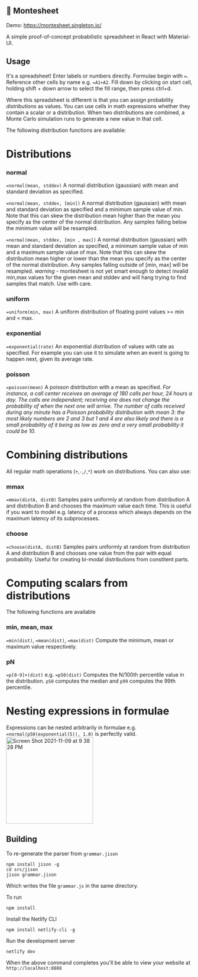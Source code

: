 
## 🧮 Montesheet

Demo: https://montesheet.singleton.io/

A simple proof-of-concept probabilistic spreadsheet in React with Material-UI.

## Usage

It's a spreadsheet! Enter labels or numbers directly. Formulae begin with `=`. Reference other cells by name e.g. `=A1+A2`. Fill down by clicking on start cell, holding shift + down arrow to select the fill range, then press ctrl+d.

Where this spreadsheet is different is that you can assign probability *distributions* as values. You can use cells in math expressions whether they contain a scalar or a distribution. When two distributions are combined, a Monte Carlo simulation runs to generate a new value in that cell.

The following distribution functions are available:

# Distributions

### normal
`=normal(mean, stddev)`
A normal distribution (gaussian) with mean and standard deviation as specified.

`=normal(mean, stddev, [min])`
A normal distribution (gaussian) with mean and standard deviation as specified and a minimum sample value of min. Note that this can skew the distribution mean higher than the mean you specify as the center of the normal distribution. Any samples falling below the minimum value will be resampled.

`=normal(mean, stddev, [min , max])`
A normal distribution (gaussian) with mean and standard deviation as specified, a minimum sample value of min and a maximum sample value of max. Note that this can skew the distribution mean higher or lower than the mean you specify as the center of the normal distribution. Any samples falling outside of [min, max] will be resampled.
*warning* - montesheet is not yet smart enough to detect invalid min,max values for the given mean and stddev and will hang trying to find samples that match. Use with care.

### uniform
`=uniform(min, max)`
A uniform distribution of floating point values >= min and < max.

### exponential
`=exponential(rate)`
An exponential distribution of values with rate as specified.
For example you can use it to simulate when an event is going to happen next, given its average rate.

### poisson
`=poisson(mean)`
A poisson distribution with a mean as specified.
_For instance, a call center receives an average of 180 calls per hour, 24 hours a day. The calls are independent; receiving one does not change the probability of when the next one will arrive. The number of calls received during any minute has a Poisson probability distribution with mean 3: the most likely numbers are 2 and 3 but 1 and 4 are also likely and there is a small probability of it being as low as zero and a very small probability it could be 10._

# Combining distributions
All regular math operations (`+`,`-`,`/`,`*`) work on distributions. You can also use:

### mmax
`=mmax(distA, distB)`
Samples pairs uniformly at random from distribution A and distribution B and chooses the maximum value each time. This is useful if you want to model e.g. latency of a process which always depends on the maximum latency of its subprocesses.

### choose
`=choose(distA, distB)`
Samples pairs uniformly at random from distribution A and distribution B and chooses one value from the pair with equal probability. Useful for creating bi-modal distributions from constitent parts.

# Computing scalars from distributions

The following functions are available

### min, mean, max
`=min(dist)`, `=mean(dist)`, `=max(dist)`
Compute the minimum, mean or maximum value respectively.

### pN
`=p[0-9]+(dist)` e.g. `=p50(dist)`
Computes the N/100th percentile value in the distribution. `p50` computes the median and `p99` computes the 99th percentile.

# Nesting expressions in formulae
Expressions can be nested arbitrarily in formulae e.g. `=normal(p50(exponential(5)), 1.0)` is perfectly valid.
<img width="235" alt="Screen Shot 2021-11-09 at 9 38 28 PM" src="https://user-images.githubusercontent.com/237355/141056213-765b6897-4092-4985-91e5-8fe4c984531a.png">

## Building

To re-generate the parser from `grammar.jison`
```
npm install jison -g
cd src/jison
jison grammar.jison
```
Which writes the file `grammar.js` in the same directory.

To run
```
npm install
```
Install the Netlify CLI
```
npm install netlify-cli -g
```
Run the development server
```
netlify dev
```
When the above command completes you'll be able to view your website at `http://localhost:8888`


  
